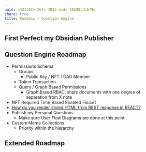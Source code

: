 ```yaml
---
uuid: a421f02e-264c-4885-acdc-18b08cdc678e
share: true
title: Roadmap - Question Engine
---
```

## First Perfect my Obsidian Publisher


## Question Engine Roadmap

* Permissions Schema
	* Groups
		* Public Key / NFT / DAO Member
	* Token Transaction
	* Query / Graph Based Permissions
		* Graph Based RBAC, share documents with one degree of separation from X note
* NFT Required Time Based Enabled Faucet
* [How do you render styled HTML from REST response in REACT?](/undefined)
* Publish my Personal Questions
	* Make sure User Flow Diagrams are done at this point
* Custom Meme Collections
	* Priority within the hierarchy

## Extended Roadmap
